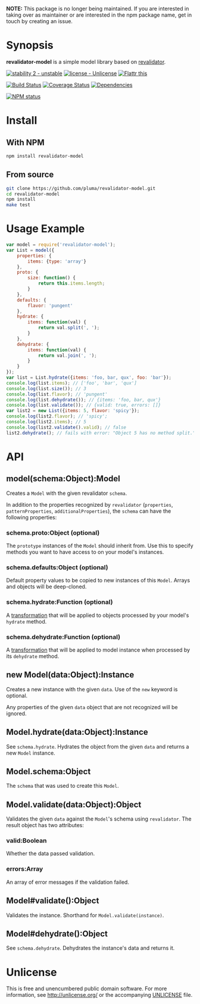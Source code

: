 **NOTE:** This package is no longer being maintained. If you are interested in taking over as maintainer or are interested in the npm package name, get in touch by creating an issue.

# Synopsis

**revalidator-model** is a simple model library based on [revalidator](https://github.com/flatiron/revalidator).

[![stability 2 - unstable](http://b.repl.ca/v1/stability-2_--_unstable-yellow.png)](http://nodejs.org/api/documentation.html#documentation_stability_index) [![license - Unlicense](http://b.repl.ca/v1/license-Unlicense-lightgrey.png)](http://unlicense.org/) [![Flattr this](https://api.flattr.com/button/flattr-badge-large.png)](https://flattr.com/submit/auto?user_id=pluma&url=https://github.com/pluma/revalidator-model)

[![Build Status](https://travis-ci.org/pluma/revalidator-model.png?branch=master)](https://travis-ci.org/pluma/revalidator-model) [![Coverage Status](https://coveralls.io/repos/pluma/revalidator-model/badge.png?branch=master)](https://coveralls.io/r/pluma/revalidator-model?branch=master) [![Dependencies](https://david-dm.org/pluma/revalidator-model.png?theme=shields.io)](https://david-dm.org/pluma/revalidator-model)

[![NPM status](https://nodei.co/npm/revalidator-model.png?compact=true)](https://npmjs.org/package/revalidator-model)

# Install

## With NPM

```sh
npm install revalidator-model
```

## From source

```sh
git clone https://github.com/pluma/revalidator-model.git
cd revalidator-model
npm install
make test
```

# Usage Example

```javascript
var model = require('revalidator-model');
var List = model({
    properties: {
        items: {type: 'array'}
    },
    proto: {
        size: function() {
            return this.items.length;
        }
    },
    defaults: {
        flavor: 'pungent'
    },
    hydrate: {
        items: function(val) {
            return val.split(', ');
        }
    },
    dehydrate: {
        items: function(val) {
            return val.join(', ');
        }
    }
});
var list = List.hydrate({items: 'foo, bar, qux', foo: 'bar'});
console.log(list.items); // ['foo', 'bar', 'qux']
console.log(list.size()); // 3
console.log(list.flavor); // 'pungent'
console.log(list.dehydrate()); // {items: 'foo, bar, qux'}
console.log(list.validate()); // {valid: true, errors: []}
var list2 = new List({items: 5, flavor: 'spicy'});
console.log(list2.flavor); // 'spicy';
console.log(list2.items); // 5
console.log(list2.validate().valid); // false
list2.dehydrate(); // fails with error: "Object 5 has no method split."
```

# API

## model(schema:Object):Model

Creates a `Model` with the given revalidator `schema`.

In addition to the properties recognized by `revalidator` (`properties`, `patternProperties`, `additionalProperties`), the `schema` can have the following properties:

### schema.proto:Object (optional)

The `prototype` instances of the `Model` should inherit from. Use this to specify methods you want to have access to on your model's instances.

### schema.defaults:Object (optional)

Default property values to be copied to new instances of this
`Model`. Arrays and objects will be deep-cloned.

### schema.hydrate:Function (optional)

A [transformation](https://github.com/pluma/transform-object) that will be applied to objects processed by your model's `hydrate` method.

### schema.dehydrate:Function (optional)

A [transformation](https://github.com/pluma/transform-object) that will be applied to model instance when processed by its `dehydrate` method.

## new Model(data:Object):Instance

Creates a new instance with the given `data`. Use of the `new` keyword is optional.

Any properties of the given `data` object that are not recognized will be ignored.

## Model.hydrate(data:Object):Instance

See `schema.hydrate`. Hydrates the object from the given `data` and returns a new `Model` instance.

## Model.schema:Object

The `schema` that was used to create this `Model`.

## Model.validate(data:Object):Object

Validates the given `data` against the `Model`'s schema using `revalidator`. The result object has two attributes:

### valid:Boolean

Whether the data passed validation.

### errors:Array

An array of error messages if the validation failed.

## Model#validate():Object

Validates the instance. Shorthand for `Model.validate(instance)`.

## Model#dehydrate():Object

See `schema.dehydrate`. Dehydrates the instance's data and returns it.

# Unlicense

This is free and unencumbered public domain software. For more information, see http://unlicense.org/ or the accompanying [UNLICENSE](https://github.com/pluma/revalidator-model/blob/master/UNLICENSE) file.

